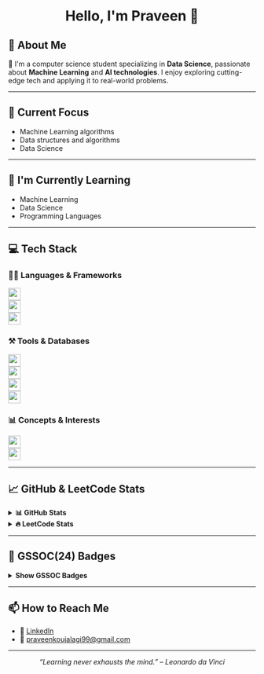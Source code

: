 <h1 align="center">Hello, I'm Praveen 👋</h1>

## 🧠 About Me
👋 I'm a computer science student specializing in **Data Science**, passionate about **Machine Learning** and **AI technologies**. I enjoy exploring cutting-edge tech and applying it to real-world problems.

---

## 🚀 Current Focus
- Machine Learning algorithms  
- Data structures and algorithms  
- Data Science  

---

## 🌱 I'm Currently Learning
- Machine Learning  
- Data Science  
- Programming Languages  

---

## 💻 Tech Stack

### 🧑‍💻 Languages & Frameworks  
<code><img height="25" src="https://img.shields.io/badge/Java-ED8B00?style=for-the-badge&logo=java&logoColor=white"/></code>  
<code><img height="25" src="https://img.shields.io/badge/Python-3776AB?style=for-the-badge&logo=python&logoColor=white"/></code>  
<code><img height="25" src="https://img.shields.io/badge/MERN-Stack?style=for-the-badge&logo=react&logoColor=white"/></code>  

### ⚒️ Tools & Databases  
<code><img height="25" src="https://img.shields.io/badge/Jupyter-F37626?style=for-the-badge&logo=Jupyter&logoColor=white"/></code>  
<code><img height="25" src="https://img.shields.io/badge/VSCode-007ACC?style=for-the-badge&logo=visual-studio-code&logoColor=white"/></code>  
<code><img height="25" src="https://img.shields.io/badge/MongoDB-4EA94B?style=for-the-badge&logo=mongodb&logoColor=white"/></code>  
<code><img height="25" src="https://img.shields.io/badge/MySQL-005C84?style=for-the-badge&logo=mysql&logoColor=white"/></code>  

### 📊 Concepts & Interests  
<code><img height="25" src="https://img.shields.io/badge/Data%20Science-black?style=for-the-badge"/></code>  
<code><img height="25" src="https://img.shields.io/badge/Machine%20Learning-blue?style=for-the-badge"/></code>  

---

## 📈 GitHub & LeetCode Stats

<details>
  <summary><b>📊 GitHub Stats</b></summary><br>
  <div align="center">
    <img src="https://github-readme-stats.vercel.app/api?username=Praveen-koujalagi&show_icons=true&theme=tokyonight&hide_border=false"/>
    <img src="https://github-readme-stats.vercel.app/api/top-langs/?username=Praveen-koujalagi&layout=compact&theme=tokyonight&hide_border=false"/>
  </div>
</details>

<details>
  <summary><b>🔥 LeetCode Stats</b></summary><br>
  <div align="center">
    <img src="https://leetcard.jacoblin.cool/Praveen-koujalagi?theme=dark&font=Source%20Code%20Pro&ext=heatmap" />
  </div>
</details>

---

## 🏅 GSSOC(24) Badges
<details>
<summary><b>Show GSSOC Badges</b></summary><br>
<div align="center" style='display:flex; gap: 10px; flex-wrap: wrap;'>
  <img src="https://raw.githubusercontent.com/GSSoC24/Postman-Challenge/main/docs/assets/Postman%20White.png" width="100px" />
  <img src="https://raw.githubusercontent.com/GSSoC24/Postman-Challenge/main/docs/assets/1.png" width="100px" />
  <img src="https://raw.githubusercontent.com/GSSoC24/Postman-Challenge/main/docs/assets/2.png" width="100px" />
  <img src="https://raw.githubusercontent.com/GSSoC24/Postman-Challenge/main/docs/assets/3.png" width="100px" />
  <img src="https://raw.githubusercontent.com/GSSoC24/Postman-Challenge/main/docs/assets/4.png" width="100px" />
  <img src="https://raw.githubusercontent.com/GSSoC24/Postman-Challenge/main/docs/assets/5.png" width="100px" />
</div>
</details>

---

## 📫 How to Reach Me
- 🔗 [LinkedIn](https://www.linkedin.com/in/praveen-koujalagi/)
- 📧 [praveenkoujalagi99@gmail.com](mailto:praveenkoujalagi99@gmail.com)

---

<p align="center"><i>“Learning never exhausts the mind.” – Leonardo da Vinci</i></p>
